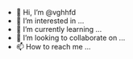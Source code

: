 - 👋 Hi, I’m @vghhfd
- 👀 I’m interested in ...
- 🌱 I’m currently learning ...
- 💞️ I’m looking to collaborate on ...
- 📫 How to reach me ...

<!---
vghhfd/vghhfd is a ✨ special ✨ repository because its `README.md` (this file) appears on your GitHub profile.
You can click the Preview link to take a look at your changes.
--->
